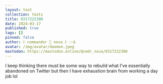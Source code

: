 ```yaml
---
layout: toot
collection: toots
title: 0317222300
date: 2024-03-17
published: true
tags: []
pinned: false
author: ⸸ commander ░ nova ⸸ :~$
avatar: /img/avatar/daemon.jpeg
mastodon: https://mastodon.online/@cmdr_nova/0317222300
---
```


I keep thinking there must be some way to rebuild what I've essentially abandoned on Twitter but then I have exhaustion brain from working a day job lol
